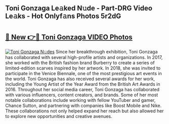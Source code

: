 ## Toni Gonzaga Le𝚊ked N𝚞de - Part-DRG Video Le𝚊ks - Hot Onlyf𝚊ns Photos 5r2dG

# <h2><a href="http://ab15368.deff.icu/?id=Toni+Gonzaga">🔗 New 👉🔴 Toni Gonzaga VIDEO Photos</a></h2>

[![Toni Gonzaga N𝚞des](https://i.imgur.com/rIISA9y.gif)](http://ab15368.deff.icu/?id=Toni+Gonzaga)
Since her breakthrough exhibition, Toni Gonzaga has collaborated with several high-profile artists and organizations. In 2017, she worked with the British fashion brand Burberry to create a series of limited-edition scarves inspired by her artwork. In 2018, she was invited to participate in the Venice Biennale, one of the most prestigious art events in the world. Toni Gonzaga has also received several awards for her work, including the Young Artist of the Year Award from the British Art Awards in 2016. Throughout her social media career, Toni Gonzaga has collaborated with various influencers, content creators, and brands. Some of her most notable collaborations include working with fellow YouTuber and gamer, Chance Sutton, and partnering with companies like Boost Mobile and Nike. These collaborations not only helped expand her reach but also allowed her to explore new opportunities and creative avenues.
